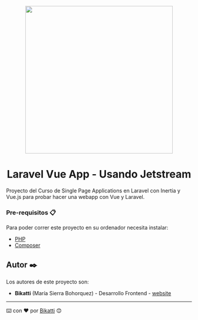 <p align="center"><a href="https://laravel.com" target="_blank"><img src="https://raw.githubusercontent.com/laravel/art/master/logo-lockup/5%20SVG/2%20CMYK/1%20Full%20Color/laravel-logolockup-cmyk-red.svg" width="400"></a></p>

<h1 align="center">
 Laravel Vue App - Usando Jetstream
</h1>
Proyecto del Curso de Single Page Applications en Laravel con Inertia y Vue.js para probar hacer una webapp con Vue y Laravel.

### Pre-requisitos 📋

Para poder correr este proyecto en su ordenador necesita instalar:

- [PHP](https://www.php.net/downloads)
- [Composer](https://getcomposer.org/download/)


## Autor ✒️

Los autores de este proyecto son:

* **Bikatti** (María Sierra Bohorquez) - Desarrollo Frontend - [website](https://bikatti.com)

---
⌨️ con ❤️ por [Bikatti](https://github.com/bikatti) 😊
